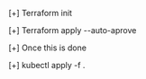[+] Terraform init 

[+] Terraform apply --auto-aprove

[+] Once this is done 

[+] kubectl apply -f .